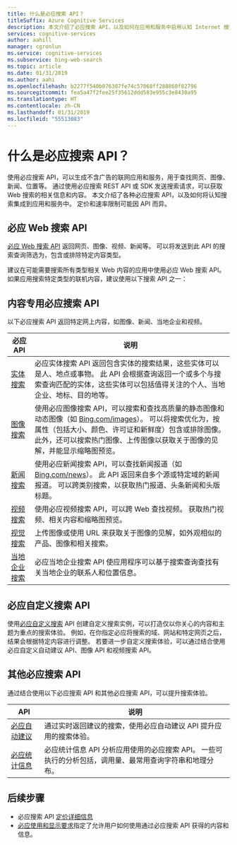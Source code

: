 ```yaml
---
title: 什么是必应搜索 API？
titleSuffix: Azure Cognitive Services
description: 本文介绍了必应搜索 API，以及如何在应用和服务中启用认知 Internet 搜索。
services: cognitive-services
author: aahill
manager: cgronlun
ms.service: cognitive-services
ms.subservice: bing-web-search
ms.topic: article
ms.date: 01/31/2019
ms.author: aahi
ms.openlocfilehash: b2277f540b076307fe74c57068ff288860f82796
ms.sourcegitcommit: fea5a47f2fee25f35612ddd583e955c3e8430a95
ms.translationtype: HT
ms.contentlocale: zh-CN
ms.lasthandoff: 01/31/2019
ms.locfileid: "55513083"
---
```

# <a name="what-are-the-bing-search-apis"></a>什么是必应搜索 API？

使用必应搜索 API，可以生成不含广告的联网应用和服务，用于查找网页、图像、新闻、位置等。 通过使用必应搜索 REST API 或 SDK 发送搜索请求，可以获取 Web 搜索的相关信息和内容。 本文介绍了各种必应搜索 API，以及如何将认知搜索集成到应用和服务中。 定价和速率限制可能因 API 而异。

## <a name="the-bing-web-search-api"></a>必应 Web 搜索 API

[必应 Web 搜索 API](../Bing-Web-Search/index.yml) 返回网页、图像、视频、新闻等。 可以将发送到此 API 的搜索查询筛选为，包含或排除特定内容类型。

建议在可能需要搜索所有类型相关 Web 内容的应用中使用必应 Web 搜索 API。 如果应用搜索特定类型的联机内容，建议使用以下搜索 API 之一： 

## <a name="content-specific-bing-search-apis"></a>内容专用必应搜索 API

以下必应搜索 API 返回特定网上内容，如图像、新闻、当地企业和视频。

| 必应 API | 说明 |
| -- | -- | 
| [实体搜索](../Bing-Entities-Search/index.yml) | 必应实体搜索 API 返回包含实体的搜索结果，这些实体可以是人、地点或事物。 此 API 会根据查询返回一个或多个与搜索查询匹配的实体，这些实体可以包括值得关注的个人、当地企业、地标、目的地等。 |
| [图像搜索](../Bing-Image-Search/index.yml) | 使用必应图像搜索 API，可以搜索和查找高质量的静态图像和动态图像（如 [Bing.com/images](https://www.Bing.com/images)）。 可以将搜索优化为，按属性（包括大小、颜色、许可证和新鲜度）包含或排除图像。 此外，还可以搜索热门图像、上传图像以获取关于图像的见解，并能显示缩略图预览。 |
| [新闻搜索](../Bing-News-Search/index.yml) | 使用必应新闻搜索 API，可以查找新闻报道（如 [Bing.com/news](https://www.Bing.com/news)）。 此 API 返回来自多个源或特定域的新闻报道。 可以跨类别搜索，以获取热门报道、头条新闻和头版标题。
| [视频搜索](../Bing-Video-Search/index.yml) | 使用必应视频搜索 API，可以跨 Web 查找视频。 获取热门视频、相关内容和缩略图预览。 |
| [视觉搜索](../Bing-visual-search/index.yml) | 上传图像或使用 URL 来获取关于图像的见解，如外观相似的产品、图像和相关搜索。 |
 [当地企业搜索](../bing-local-business-search/index.yml) | 必应当地企业搜索 API 使应用程序可以基于搜索查询查找有关当地企业的联系人和位置信息。 |

## <a name="the-bing-custom-search-api"></a>必应自定义搜索 API

使用[必应自定义搜索](../Bing-Custom-Search/index.yml) API 创建自定义搜索实例，可以打造仅以你关心的内容和主题为重点的搜索体验。 例如，在你指定必应将搜索的域、网站和特定网页之后，结果会根据特定内容进行调整。 若要进一步自定义搜索体验，可以通过结合使用必应自定义自动建议 API、图像 API 和视频搜索 API。  

## <a name="additional-bing-search-apis"></a>其他必应搜索 API

通过结合使用以下必应搜索 API 和其他必应搜索 API，可以提升搜索体验。

| API | 说明 |
| -- | -- | 
| [必应自动建议](../Bing-Autosuggest/index.yml) | 通过实时返回建议的搜索，使用必应自动建议 API 提升应用的搜索体验。  |
| [必应统计信息](bing-web-stats.md) | 必应统计信息 API 分析应用使用的必应搜索 API。 一些可执行的分析包括，调用量、最常用查询字符串和地理分布。 |

## <a name="next-steps"></a>后续步骤

* 必应搜索 API [定价详细信息](https://azure.microsoft.com/pricing/details/cognitive-services/search-api/)
* [必应使用和显示要求](./use-display-requirements.md)指定了允许用户如何使用通过必应搜索 API 获得的内容和信息。
